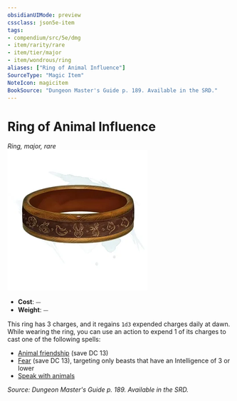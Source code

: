 ```yaml
---
obsidianUIMode: preview
cssclass: json5e-item
tags:
- compendium/src/5e/dmg
- item/rarity/rare
- item/tier/major
- item/wondrous/ring
aliases: ["Ring of Animal Influence"]
SourceType: "Magic Item"
NoteIcon: magicitem
BookSource: "Dungeon Master's Guide p. 189. Available in the SRD."
---
```

# Ring of Animal Influence
*Ring, major, rare*  
![](https://raw.githubusercontent.com/5etools-mirror-2/5etools-img/main/items/DMG/Ring%20of%20Animal%20Influence.webp#right)  

- **Cost**: ⏤
- **Weight**: ⏤

This ring has 3 charges, and it regains `1d3` expended charges daily at dawn. While wearing the ring, you can use an action to expend 1 of its charges to cast one of the following spells:

- [Animal friendship](/2-Mechanics/CLI/spells/animal-friendship.md) (save DC 13)  
- [Fear](/2-Mechanics/CLI/spells/fear.md) (save DC 13), targeting only beasts that have an Intelligence of 3 or lower  
- [Speak with animals](/2-Mechanics/CLI/spells/speak-with-animals.md)  

*Source: Dungeon Master's Guide p. 189. Available in the SRD.*